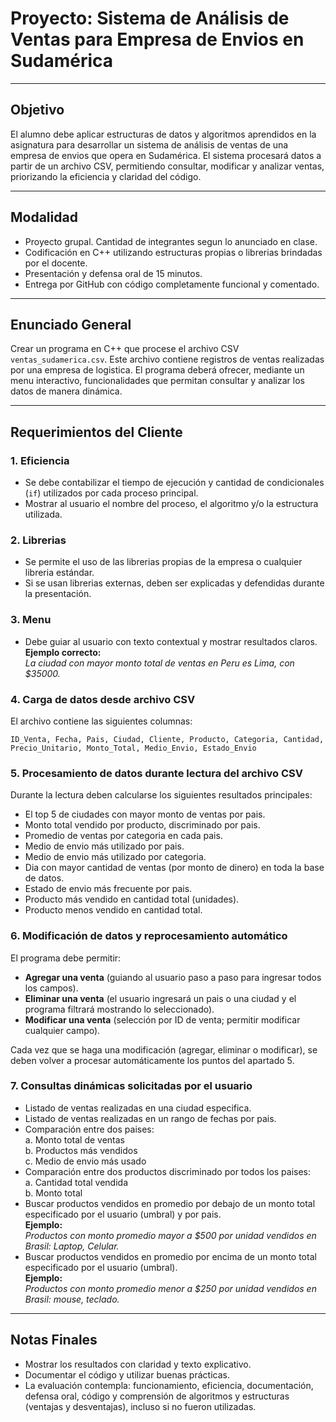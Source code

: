 # Proyecto: Sistema de Análisis de Ventas para Empresa de Envios en Sudamérica

---

## Objetivo

El alumno debe aplicar estructuras de datos y algoritmos aprendidos en la asignatura para desarrollar un sistema de
análisis de ventas de una empresa de envios que opera en Sudamérica. El sistema procesará datos a partir de un archivo
CSV, permitiendo consultar, modificar y analizar ventas, priorizando la eficiencia y claridad del código.

---

## Modalidad

- Proyecto grupal. Cantidad de integrantes segun lo anunciado en clase.
- Codificación en C++ utilizando estructuras propias o librerias brindadas por el docente.
- Presentación y defensa oral de 15 minutos.
- Entrega por GitHub con código completamente funcional y comentado.

---

## Enunciado General

Crear un programa en C++ que procese el archivo CSV `ventas_sudamerica.csv`. Este archivo contiene registros de ventas
realizadas por una empresa de logistica. El programa deberá ofrecer, mediante un menu interactivo, funcionalidades que
permitan consultar y analizar los datos de manera dinámica.

---

## Requerimientos del Cliente

### 1. Eficiencia

- Se debe contabilizar el tiempo de ejecución y cantidad de condicionales (`if`) utilizados por cada proceso principal.
- Mostrar al usuario el nombre del proceso, el algoritmo y/o la estructura utilizada.

### 2. Librerias

- Se permite el uso de las librerias propias de la empresa o cualquier libreria estándar.
- Si se usan librerias externas, deben ser explicadas y defendidas durante la presentación.

### 3. Menu

- Debe guiar al usuario con texto contextual y mostrar resultados claros.  
  **Ejemplo correcto:**  
  *La ciudad con mayor monto total de ventas en Peru es Lima, con $35000.*

### 4. Carga de datos desde archivo CSV

El archivo contiene las siguientes columnas:

`ID_Venta, Fecha, Pais, Ciudad, Cliente, Producto, Categoria, Cantidad, Precio_Unitario, Monto_Total, Medio_Envio, Estado_Envio`

### 5. Procesamiento de datos durante lectura del archivo CSV

Durante la lectura deben calcularse los siguientes resultados principales:

- El top 5 de ciudades con mayor monto de ventas por pais.
- Monto total vendido por producto, discriminado por pais.
- Promedio de ventas por categoria en cada pais.
- Medio de envio más utilizado por pais.
- Medio de envio más utilizado por categoria.
- Dia con mayor cantidad de ventas (por monto de dinero) en toda la base de datos.
- Estado de envio más frecuente por pais.
- Producto más vendido en cantidad total (unidades).
- Producto menos vendido en cantidad total.

### 6. Modificación de datos y reprocesamiento automático

El programa debe permitir:

- **Agregar una venta** (guiando al usuario paso a paso para ingresar todos los campos).
- **Eliminar una venta** (el usuario ingresará un pais o una ciudad y el programa filtrará mostrando lo seleccionado).
- **Modificar una venta** (selección por ID de venta; permitir modificar cualquier campo).

Cada vez que se haga una modificación (agregar, eliminar o modificar), se deben volver a procesar automáticamente los
puntos del apartado 5.

### 7. Consultas dinámicas solicitadas por el usuario

- Listado de ventas realizadas en una ciudad especifica.
- Listado de ventas realizadas en un rango de fechas por pais.
- Comparación entre dos paises:  
  a. Monto total de ventas  
  b. Productos más vendidos  
  c. Medio de envio más usado
- Comparación entre dos productos discriminado por todos los paises:  
  a. Cantidad total vendida  
  b. Monto total
- Buscar productos vendidos en promedio por debajo de un monto total especificado por el usuario (umbral) y por pais.  
  **Ejemplo:**  
  *Productos con monto promedio mayor a $500 por unidad vendidos en Brasil: Laptop, Celular.*
- Buscar productos vendidos en promedio por encima de un monto total especificado por el usuario (umbral).  
  **Ejemplo:**  
  *Productos con monto promedio menor a $250 por unidad vendidos en Brasil: mouse, teclado.*

---

## Notas Finales

- Mostrar los resultados con claridad y texto explicativo.
- Documentar el código y utilizar buenas prácticas.
- La evaluación contempla: funcionamiento, eficiencia, documentación, defensa oral, código y comprensión de algoritmos y
  estructuras (ventajas y desventajas), incluso si no fueron utilizadas.

